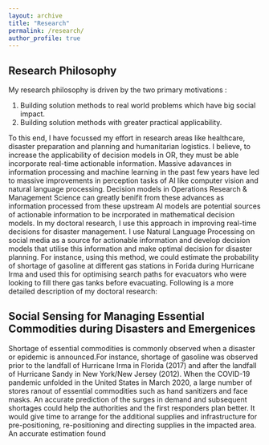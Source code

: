 ```yaml
---
layout: archive
title: "Research"
permalink: /research/
author_profile: true
---
```


## Research Philosophy

My research philosophy is driven by the two primary motivations : 
1) Building solution methods to real world problems which have big social impact. 
2) Building solution methods with greater practical applicability.

To this end, I have focussed my effort in research areas like healthcare, disaster preparation and planning and humanitarian logistics. I believe, to increase the applicability of decision models in OR, they must be able incorporate real-time actionable information. Massive adavances in information processing and machine learning in the past few years have led to massive improvements in perception tasks of AI like computer vision and natural language processing. Decision models in Operations Research & Management Science can greatly benifit from these advances as information processed from these upstream AI models are potential sources of actionable information to be incrporated in mathematical decision models. In my doctoral research, I use this approach in improving real-time decisions for disaster management. I use Natural Language Processing on social media as a source for actionable information and develop decision models that utilise this information and make optimal decision for disaster planning. For instance, using this method, we could estimate the probability of shortage of gasoline at different gas stations in Forida during Hurricane Irma and used this for optimising search paths for evacuators who were looking to fill there gas tanks before evacuating. Following is a more detailed description of my doctoral research: 


## Social Sensing for Managing Essential Commodities during Disasters and Emergenices

Shortage of essential commodities is commonly observed when a disaster or epidemic is announced.For instance, shortage of gasoline was observed prior to the landfall of Hurricane Irma in Florida (2017)  and  after  the  landfall  of  Hurricane  Sandy  in  New  York/New  Jersey (2012).  When  the COVID-19 pandemic unfolded in the United States in March 2020, a large number of stores ranout of essential commodities such as hand sanitizers and face masks.  An accurate prediction of the surges in demand and subsequent shortages could help the authorities and the first responders plan better. It would give time to arrange for the additional supplies and  infrastructure  for  pre-positioning,  re-positioning  and  directing  supplies  in  the  impacted  area. An accurate estimation found  













